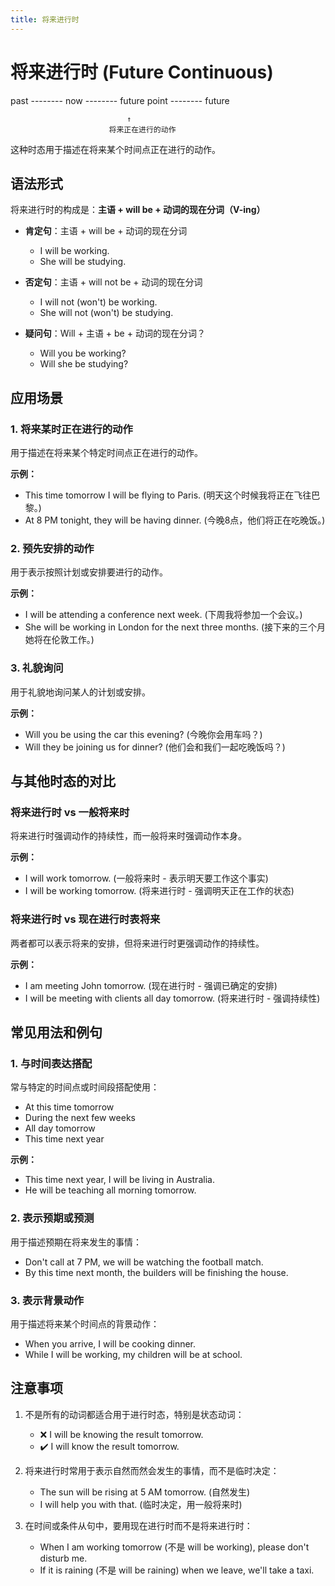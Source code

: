 ```yaml
---
title: 将来进行时
---
```


# 将来进行时 (Future Continuous)

past -------- now -------- future point -------- future

                              ↑
                          将来正在进行的动作

这种时态用于描述在将来某个时间点正在进行的动作。

## 语法形式

将来进行时的构成是：**主语 + will be + 动词的现在分词（V-ing）**

- **肯定句**：主语 + will be + 动词的现在分词

  - I will be working.
  - She will be studying.

- **否定句**：主语 + will not be + 动词的现在分词

  - I will not (won't) be working.
  - She will not (won't) be studying.

- **疑问句**：Will + 主语 + be + 动词的现在分词？
  - Will you be working?
  - Will she be studying?

## 应用场景

### 1. 将来某时正在进行的动作

用于描述在将来某个特定时间点正在进行的动作。

**示例：**

- This time tomorrow I will be flying to Paris. (明天这个时候我将正在飞往巴黎。)
- At 8 PM tonight, they will be having dinner. (今晚8点，他们将正在吃晚饭。)

### 2. 预先安排的动作

用于表示按照计划或安排要进行的动作。

**示例：**

- I will be attending a conference next week. (下周我将参加一个会议。)
- She will be working in London for the next three months. (接下来的三个月她将在伦敦工作。)

### 3. 礼貌询问

用于礼貌地询问某人的计划或安排。

**示例：**

- Will you be using the car this evening? (今晚你会用车吗？)
- Will they be joining us for dinner? (他们会和我们一起吃晚饭吗？)

## 与其他时态的对比

### 将来进行时 vs 一般将来时

将来进行时强调动作的持续性，而一般将来时强调动作本身。

**示例：**

- I will work tomorrow. (一般将来时 - 表示明天要工作这个事实)
- I will be working tomorrow. (将来进行时 - 强调明天正在工作的状态)

### 将来进行时 vs 现在进行时表将来

两者都可以表示将来的安排，但将来进行时更强调动作的持续性。

**示例：**

- I am meeting John tomorrow. (现在进行时 - 强调已确定的安排)
- I will be meeting with clients all day tomorrow. (将来进行时 - 强调持续性)

## 常见用法和例句

### 1. 与时间表达搭配

常与特定的时间点或时间段搭配使用：

- At this time tomorrow
- During the next few weeks
- All day tomorrow
- This time next year

**示例：**

- This time next year, I will be living in Australia.
- He will be teaching all morning tomorrow.

### 2. 表示预期或预测

用于描述预期在将来发生的事情：

- Don't call at 7 PM, we will be watching the football match.
- By this time next month, the builders will be finishing the house.

### 3. 表示背景动作

用于描述将来某个时间点的背景动作：

- When you arrive, I will be cooking dinner.
- While I will be working, my children will be at school.

## 注意事项

1. 不是所有的动词都适合用于进行时态，特别是状态动词：

   - ❌ I will be knowing the result tomorrow.
   - ✔️ I will know the result tomorrow.

2. 将来进行时常用于表示自然而然会发生的事情，而不是临时决定：

   - The sun will be rising at 5 AM tomorrow. (自然发生)
   - I will help you with that. (临时决定，用一般将来时)

3. 在时间或条件从句中，要用现在进行时而不是将来进行时：
   - When I am working tomorrow (不是 will be working), please don't disturb me.
   - If it is raining (不是 will be raining) when we leave, we'll take a taxi.
